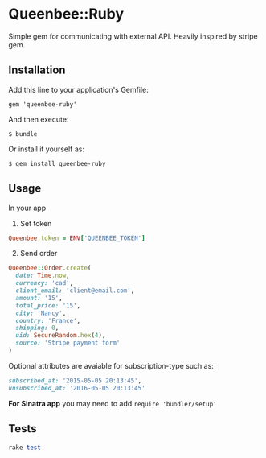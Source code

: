 # Queenbee::Ruby

Simple gem for communicating with external API. Heavily inspired by stripe gem.

## Installation

Add this line to your application's Gemfile:

    gem 'queenbee-ruby'

And then execute:

    $ bundle

Or install it yourself as:

    $ gem install queenbee-ruby

## Usage

In your app

1. Set token

```ruby
Queenbee.token = ENV['QUEENBEE_TOKEN']
```

2. Send order

```ruby
Queenbee::Order.create(
  date: Time.now,
  currency: 'cad',
  client_email: 'client@email.com',
  amount: '15',
  total_price: '15',
  city: 'Nancy',
  country: 'France',
  shipping: 0,
  uid: SecureRandom.hex(4),
  source: 'Stripe payment form'
)
```

Optional attributes are avaiable for subscription-type such as:

```ruby
subscribed_at: '2015-05-05 20:13:45',
unsubscribed_at: '2016-05-05 20:13:45'
```

**For Sinatra app** you may need to add `require 'bundler/setup'`


## Tests

```ruby
rake test
```
